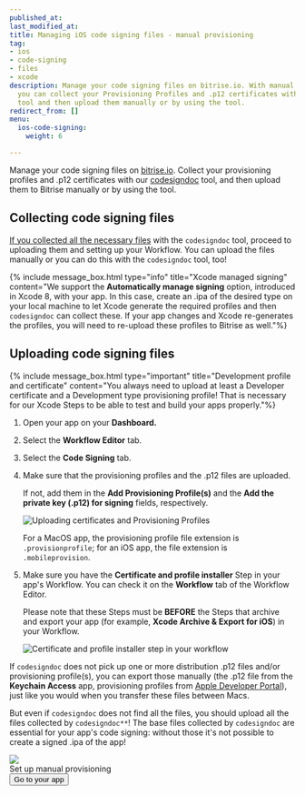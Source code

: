 ```yaml
---
published_at:
last_modified_at:
title: Managing iOS code signing files - manual provisioning
tag:
- ios
- code-signing
- files
- xcode
description: Manage your code signing files on bitrise.io. With manual provisioning,
  you can collect your Provisioning Profiles and .p12 certificates with our codesigndoc
  tool and then upload them manually or by using the tool.
redirect_from: []
menu:
  ios-code-signing:
    weight: 6

---
```

Manage your code signing files on [bitrise.io](https://www.bitrise.io). Collect your provisioning profiles and .p12 certificates with our [codesigndoc](https://github.com/bitrise-tools/codesigndoc) tool, and then upload them to Bitrise manually or by using the tool.

## Collecting code signing files

[If you collected all the necessary files](/code-signing/ios-code-signing/collecting-files-with-codesigndoc/) with the `codesigndoc` tool, proceed to uploading them and setting up your Workflow. You can upload the files manually or you can do this with the `codesigndoc` tool, too!

{% include message_box.html type="info" title="Xcode managed signing" content="We support the **Automatically manage signing** option, introduced in Xcode 8, with your app. In this case, create an .ipa of the desired type on your local machine to let Xcode generate the required profiles and then `codesigndoc` can collect these. If your app changes and Xcode re-generates the profiles, you will need to re-upload these profiles to Bitrise as well."%}

## Uploading code signing files

{% include message_box.html type="important" title="Development profile and certificate" content="You always need to upload at least a Developer certificate and a Development type provisioning profile! That is necessary for our Xcode Steps to be able to test and build your apps properly."%}

1. Open your app on your **Dashboard.**
2. Select the **Workflow Editor** tab.
3. Select the **Code Signing** tab.
4. Make sure that the provisioning profiles and the .p12 files are uploaded.

   If not, add them in the **Add Provisioning Profile(s)** and the **Add the private key (.p12) for signing** fields, respectively.

   ![Uploading certificates and Provisioning Profiles](/img/code-signing/ios-code-signing/provisioning-and-certificate-upload.png)

   For a MacOS app, the provisioning profile file extension is `.provisionprofile`; for an iOS app, the file extension is `.mobileprovision`.
5. Make sure you have the **Certificate and profile installer** Step in your app's Workflow.
   You can check it on the **Workflow** tab of the Workflow Editor.

   Please note that these Steps must be **BEFORE** the Steps that archive and export your app (for example, **Xcode Archive & Export for iOS**) in your Workflow.

   ![Certificate and profile installer step in your workflow](/img/code-signing/ios-code-signing/workflow-with-cert-prof-inst.png)

If `codesigndoc` does not pick up one or more distribution .p12 files and/or provisioning profile(s), you can export those manually (the .p12 file from the **Keychain Access** app, provisioning profiles from [Apple Developer Portal](https://developer.apple.com/)), just like you would when you transfer these files between Macs.

But even if `codesigndoc` does not find all the files, you should upload all the files collected by `codesigndoc**`! The base files collected by `codesigndoc` are essential for your app's code signing: without those it's not possible to create a signed .ipa of the app!

<div class="banner">
<img src="/assets/images/banner-bg-888x170.png" style="border: none;">
<div class="deploy-text">Set up manual provisioning</div>
<a target="_blank" href="https://app.bitrise.io/dashboard/builds"><button class="button">Go to your app</button></a>
</div>
